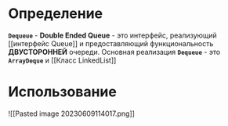 # Определение
**`Dequeue`** - **Double Ended Queue** - это интерфейс, реализующий [[интерфейс Queue]] и предоставляющий функциональность **ДВУСТОРОННЕЙ** очереди. Основная реализация **`Dequeue`** - это **`ArrayDeque`** и [[Класс LinkedList]]
# Использование
![[Pasted image 20230609114017.png]]